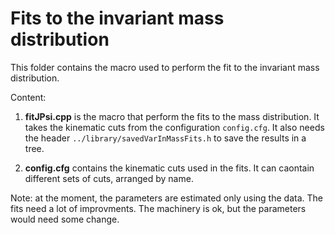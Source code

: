 # Fits to the invariant mass distribution

This folder contains the macro used to perform the fit to the invariant mass distribution.

Content:

1. **fitJPsi.cpp** is the macro that perform the fits to the mass distribution. It takes the kinematic cuts from the configuration `config.cfg`. It also needs the header `../library/savedVarInMassFits.h` to save the results in a tree.

2. **config.cfg** contains the kinematic cuts used in the fits. It can caontain different sets of cuts, arranged by name.

Note: at the moment, the parameters are estimated only using the data. The fits need a lot of improvments. The machinery is ok, but the parameters would need some change.
